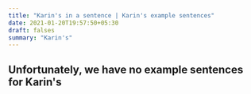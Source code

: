 ```yaml
---
title: "Karin's in a sentence | Karin's example sentences"
date: 2021-01-20T19:57:50+05:30
draft: falses
summary: "Karin's"
---
```

## Unfortunately, we have no example sentences for Karin's                 
